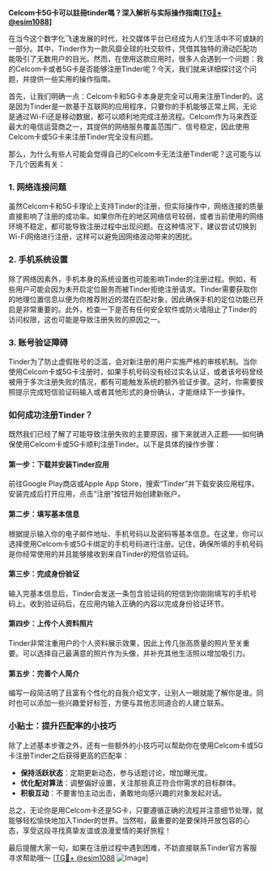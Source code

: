 **Celcom卡5G卡可以註冊tinder嗎？深入解析与实际操作指南[[TG💪+ @esim1088](https://t.me/s/esim1088)]**

在当今这个数字化飞速发展的时代，社交媒体平台已经成为人们生活中不可或缺的一部分。其中，Tinder作为一款风靡全球的社交软件，凭借其独特的滑动匹配功能吸引了无数用户的目光。然而，在使用这款应用时，很多人会遇到一个问题：我的Celcom卡或者5G卡是否能够注册Tinder呢？今天，我们就来详细探讨这个问题，并提供一些实用的操作指南。

首先，让我们明确一点：Celcom卡和5G卡本身是完全可以用来注册Tinder的。这是因为Tinder是一款基于互联网的应用程序，只要你的手机能够正常上网，无论是通过Wi-Fi还是移动数据，都可以顺利地完成注册流程。Celcom作为马来西亚最大的电信运营商之一，其提供的网络服务覆盖范围广、信号稳定，因此使用Celcom卡或5G卡来注册Tinder完全没有问题。

那么，为什么有些人可能会觉得自己的Celcom卡无法注册Tinder呢？这可能与以下几个因素有关：

### **1. 网络连接问题**
虽然Celcom卡和5G卡理论上支持Tinder的注册，但实际操作中，网络连接的质量直接影响了注册的成功率。如果你所在的地区网络信号较弱，或者当前使用的网络环境不稳定，都可能导致注册过程中出现问题。在这种情况下，建议尝试切换到Wi-Fi网络进行注册，这样可以避免因网络波动带来的困扰。

### **2. 手机系统设置**
除了网络因素外，手机本身的系统设置也可能影响Tinder的注册过程。例如，有些用户可能会因为未开启定位服务而被Tinder拒绝注册请求。Tinder需要获取你的地理位置信息以便为你推荐附近的潜在匹配对象，因此确保手机的定位功能已开启是非常重要的。此外，检查一下是否有任何安全软件或防火墙阻止了Tinder的访问权限，这也可能是导致注册失败的原因之一。

### **3. 账号验证障碍**
Tinder为了防止虚假账号的泛滥，会对新注册的用户实施严格的审核机制。当你使用Celcom卡或5G卡注册时，如果手机号码没有经过实名认证，或者该号码曾经被用于多次注册失败的情况，都有可能触发系统的额外验证步骤。这时，你需要按照提示完成短信验证码输入或者其他形式的身份确认，才能继续下一步操作。

### **如何成功注册Tinder？**
既然我们已经了解了可能导致注册失败的主要原因，接下来就进入正题——如何确保使用Celcom卡或5G卡顺利注册Tinder。以下是具体的操作步骤：

#### **第一步：下载并安装Tinder应用**
前往Google Play商店或Apple App Store，搜索“Tinder”并下载安装应用程序。安装完成后打开应用，点击“注册”按钮开始创建新账户。

#### **第二步：填写基本信息**
根据提示输入你的电子邮件地址、手机号码以及密码等基本信息。在这里，你可以选择使用Celcom卡或5G卡绑定的手机号码进行注册。记住，确保所填的手机号码是你经常使用的并且能够接收到来自Tinder的短信验证码。

#### **第三步：完成身份验证**
输入完基本信息后，Tinder会发送一条包含验证码的短信到你刚刚填写的手机号码上。收到验证码后，在应用内输入正确的内容以完成身份验证环节。

#### **第四步：上传个人资料照片**
Tinder非常注重用户的个人资料展示效果，因此上传几张高质量的照片至关重要。可以选择自己最满意的照片作为头像，并补充其他生活照以增加吸引力。

#### **第五步：完善个人简介**
编写一段简洁明了且富有个性化的自我介绍文字，让别人一眼就能了解你是谁。同时也可以添加一些兴趣爱好标签，方便与其他志同道合的人建立联系。

### **小贴士：提升匹配率的小技巧**
除了上述基本步骤之外，还有一些额外的小技巧可以帮助你在使用Celcom卡或5G卡注册Tinder之后获得更高的匹配率：

- **保持活跃状态**：定期更新动态，参与话题讨论，增加曝光度。
- **优化配对算法**：调整偏好设置，关注那些真正符合你需求的目标群体。
- **积极互动**：不要害怕主动出击，勇敢地向感兴趣的对象发起对话。

总之，无论你是用Celcom卡还是5G卡，只要遵循正确的流程并注意细节处理，就能够轻松愉快地加入Tinder的世界。当然啦，最重要的是要保持开放包容的心态，享受这段寻找真挚友谊或浪漫爱情的美好旅程！

最后提醒大家一句，如果在注册过程中遇到困难，不妨直接联系Tinder官方客服寻求帮助哦～ [[TG💪+ @esim1088](https://t.me/s/esim1088) ![Image](https://i.postimg.cc/4NQfJmqS/Snipaste-2025-05-13-00-14-12.png)]